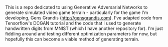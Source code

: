This is a repo dedicated to using Generative Adversarial Networks to generate simulated video game terrain - particularly for the game I'm developing, Gens Grandis (http://gensgrandis.com). I've adapted code from Tensorflow's DCGAN tutorial and the code that I used to generate handwritten digits from MNIST (which I have another repository for). I'm just fiddling around and testing different optimization parameters for now, but hopefully this can become a viable method of generating terrain.
